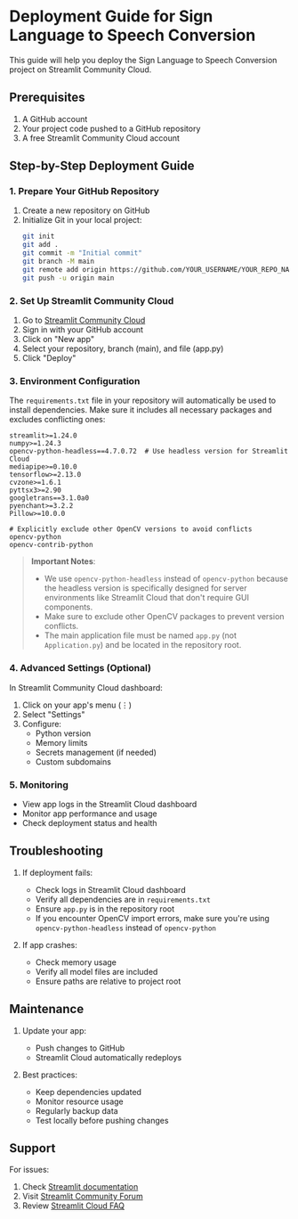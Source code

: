 # Deployment Guide for Sign Language to Speech Conversion

This guide will help you deploy the Sign Language to Speech Conversion project on Streamlit Community Cloud.

## Prerequisites

1. A GitHub account
2. Your project code pushed to a GitHub repository
3. A free Streamlit Community Cloud account

## Step-by-Step Deployment Guide

### 1. Prepare Your GitHub Repository

1. Create a new repository on GitHub
2. Initialize Git in your local project:
   ```bash
   git init
   git add .
   git commit -m "Initial commit"
   git branch -M main
   git remote add origin https://github.com/YOUR_USERNAME/YOUR_REPO_NAME.git
   git push -u origin main
   ```

### 2. Set Up Streamlit Community Cloud

1. Go to [Streamlit Community Cloud](https://share.streamlit.io)
2. Sign in with your GitHub account
3. Click on "New app"
4. Select your repository, branch (main), and file (app.py)
5. Click "Deploy"

### 3. Environment Configuration

The `requirements.txt` file in your repository will automatically be used to install dependencies. Make sure it includes all necessary packages and excludes conflicting ones:

```
streamlit>=1.24.0
numpy>=1.24.3
opencv-python-headless==4.7.0.72  # Use headless version for Streamlit Cloud
mediapipe>=0.10.0
tensorflow>=2.13.0
cvzone>=1.6.1
pyttsx3>=2.90
googletrans==3.1.0a0
pyenchant>=3.2.2
Pillow>=10.0.0

# Explicitly exclude other OpenCV versions to avoid conflicts
opencv-python
opencv-contrib-python
```

> **Important Notes**: 
> - We use `opencv-python-headless` instead of `opencv-python` because the headless version is specifically designed for server environments like Streamlit Cloud that don't require GUI components.
> - Make sure to exclude other OpenCV packages to prevent version conflicts.
> - The main application file must be named `app.py` (not `Application.py`) and be located in the repository root.

### 4. Advanced Settings (Optional)

In Streamlit Community Cloud dashboard:
1. Click on your app's menu (⋮)
2. Select "Settings"
3. Configure:
   - Python version
   - Memory limits
   - Secrets management (if needed)
   - Custom subdomains

### 5. Monitoring

- View app logs in the Streamlit Cloud dashboard
- Monitor app performance and usage
- Check deployment status and health

## Troubleshooting

1. If deployment fails:
   - Check logs in Streamlit Cloud dashboard
   - Verify all dependencies are in `requirements.txt`
   - Ensure `app.py` is in the repository root
   - If you encounter OpenCV import errors, make sure you're using `opencv-python-headless` instead of `opencv-python`

2. If app crashes:
   - Check memory usage
   - Verify all model files are included
   - Ensure paths are relative to project root

## Maintenance

1. Update your app:
   - Push changes to GitHub
   - Streamlit Cloud automatically redeploys

2. Best practices:
   - Keep dependencies updated
   - Monitor resource usage
   - Regularly backup data
   - Test locally before pushing changes

## Support

For issues:
1. Check [Streamlit documentation](https://docs.streamlit.io)
2. Visit [Streamlit Community Forum](https://discuss.streamlit.io)
3. Review [Streamlit Cloud FAQ](https://docs.streamlit.io/streamlit-cloud/get-started/deploy-an-app)